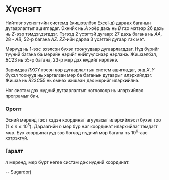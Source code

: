 Хүснэгт
=======
Нийтлэг хүснэгтийн системд (жишээлбэл Excel-д) дараах баганын дугаарлалтыг
ашигладаг. Эхнийх нь $A$ хоёр дахь нь $B$ гэх мэтээр $26$ дахь нь $Z$-ээр
тэмдэгдэгддэг. Тэгээд $2$ үсэгтэй дугаар: $27$ дахь багана нь $АА$, $28$ - $AB$,
$52$-р багана $AZ$. $ZZ$-ийн дараа $3$ үсэгтэй дугаар гэх мэт.

Мѳрүүд нь 1-ээс эхэлсэн бүхэл тоонуудаар дугаарлагддаг. Нүд бүрийг түүний багана
ба мѳрийн нэрийг нийлүүлснээр нэрлэнэ. Жишээлбэл, $BC23$ нь 55-р багана, 23-р
мѳр дэх нүдийг нэрлэнэ.

Заримдаа $RXCY$ гэсэн ѳѳр дугаарлалтын систем ашигладаг, энд $X, Y$ бүхэл
тоонууд нь харгалзан мѳр ба баганын дугаарыг илэрхийлдэг. Жишээ нь $R23C55$ нь
ѳмнѳх жишээн дэх мѳрийг илэрхийлнэ.

Нэг систэм дэх нүдний дугаарлалтыг нѳгѳѳхѳѳр нь илэрхийлэх програмыг бич.


### Оролт
Эхний мѳрѳнд тэст хэдэн координат агуулахыг илэрхийлэх $n$ бүхэл тоо
$(1 ≤ n ≤ 10^5)$. Дараагийн $n$ мѳр бүр нэг координат илэрхийлэг тэмдэгт мѳр.
Бүх координатууд зѳв бѳгѳѳд нүдний мѳр багана нь $10^6$-аас хэтрэхгүй.


### Гаралт
$n$ мѳрѳнд, мѳр бүрт нѳгѳѳ систэм дэх нүдний координат.

-- Sugardorj
